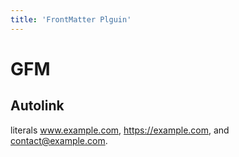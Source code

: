 ```yaml
---
title: 'FrontMatter Plguin'
---
```

# GFM 

## Autolink 

literals www.example.com, https://example.com, and contact@example.com.